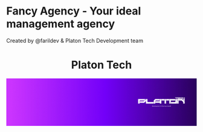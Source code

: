 # Fancy Agency - Your ideal management agency
Created by @farildev & Platon Tech Development team

<h1 align="center">Platon Tech</h1>
<img src="./src/img/Linkedin Banner.jpg" alt="">